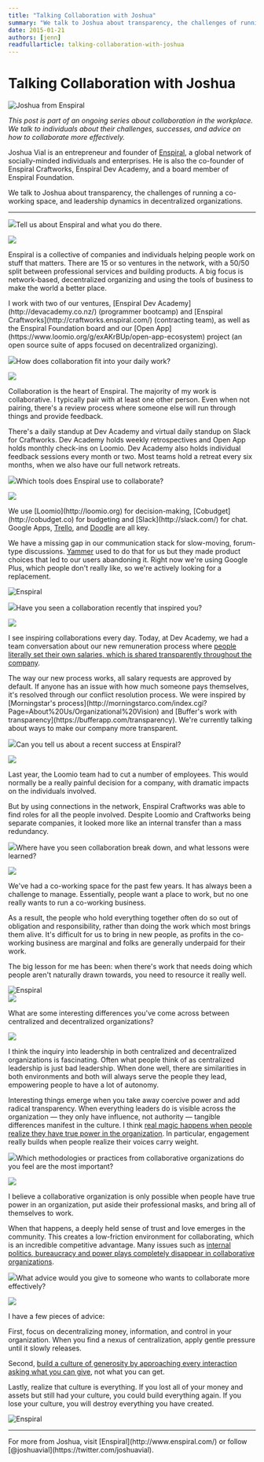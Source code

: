 ```yaml
---
title: "Talking Collaboration with Joshua"
summary: "We talk to Joshua about transparency, the challenges of running a co-working space, and leadership dynamics in decentralized organizations."
date: 2015-01-21
authors: [jenn]
readfullarticle: talking-collaboration-with-joshua
---
```


# Talking Collaboration with Joshua

<img src="/assets/img/blog/2015-01-21_2.jpg" class="center-element" alt="Joshua from Enspiral">

<em>This post is part of an ongoing series about collaboration in the workplace. We talk to individuals about their challenges, successes, and advice on how to collaborate more effectively.</em>

Joshua Vial is an entrepreneur and founder of [Enspiral](http://wwww.enspiral.com/), a global network of socially-minded individuals and enterprises. He is also the co-founder of Enspiral Craftworks, Enspiral Dev Academy, and a board member of Enspiral Foundation.

We talk to Joshua about transparency, the challenges of running a co-working space, and leadership dynamics in decentralized organizations.

<hr>
<div class="spacing--mid-x"></div>

<p class="lubalin-bold text--large"><img src="/assets/img/blog/2014-12-27_3.png" class="float-left margin-right-base-lg">Tell us about Enspiral and what you do there.</p>

<div class="float-left margin-right-base-lg margin-top-base"><img src="/assets/img/blog/2015-01-21_1.jpg"></div>
<div class="overflow-hidden">
<p>Enspiral is a collective of companies and individuals helping people work on stuff that matters. There are 15 or so ventures in the network, with a 50/50 split between professional services and building products. A big focus is  network-based, decentralized organizing and using the tools of business to make the world a better place.</p>

<p>I work with two of our ventures, [Enspiral Dev Academy](http://devacademy.co.nz/) (programmer bootcamp) and [Enspiral Craftworks](http://craftworks.enspiral.com/) (contracting team), as well as the Enspiral Foundation board and our [Open App](https://www.loomio.org/g/exAKrBUp/open-app-ecosystem) project (an open source suite of apps focused on decentralized organizing).</p>
</div>

<div class="spacing--mid-x"></div>

<p class="lubalin-bold text--large"><img src="/assets/img/blog/2014-12-27_3.png" class="float-left margin-right-base-lg">How does collaboration fit into your daily work?</p>

<div class="float-left margin-right-base-lg margin-top-base"><img src="/assets/img/blog/2015-01-21_1.jpg"></div>
<div class="overflow-hidden">
<p>Collaboration is the heart of Enspiral. The majority of my work is collaborative. I typically pair with at least one other person. Even when not pairing, there's a review process where someone else will run through things and provide feedback.</p>
<p>There's a daily standup at Dev Academy and virtual daily standup on Slack for Craftworks. Dev Academy holds weekly retrospectives and Open App holds monthly check-ins on Loomio. Dev Academy also holds individual feedback sessions every month or two. Most teams hold a retreat every six months, when we also have our full network retreats.</p>
</div>

<div class="spacing--mid-x"></div>

<p class="lubalin-bold text--large"><img src="/assets/img/blog/2014-12-27_3.png" class="float-left margin-right-base-lg">Which tools does Enspiral use to collaborate?</p>

<div class="float-left margin-right-base-lg margin-top-base"><img src="/assets/img/blog/2015-01-21_1.jpg"></div>
<div class="overflow-hidden">
<p>We use [Loomio](http://loomio.org) for decision-making, [Cobudget](http://cobudget.co) for budgeting and [Slack](http://slack.com/) for chat. Google Apps, <a href="http://trello.com/">Trello</a>, and <a href="http://doodle.com/">Doodle</a> are all key.</p>

<p>We have a missing gap in our communication stack for slow-moving, forum-type discussions. <a href="http://www.yammer.com/">Yammer</a> used to do that for us but they made product choices that led to our users abandoning it. Right now we're using Google Plus, which people don't really like, so we're actively looking for a replacement.</p>
</div>

<div class="spacing--mid-x"></div>

<img src="/assets/img/blog/2015-01-21_5.jpg" class="center-element" alt="Enspiral">

<div class="spacing--mid-x"></div>

<p class="lubalin-bold text--large"><img src="/assets/img/blog/2014-12-27_3.png" class="float-left margin-right-base-lg">Have you seen a collaboration recently that inspired you?</p>

<div class="float-left margin-right-base-lg margin-top-base"><img src="/assets/img/blog/2015-01-21_1.jpg"></div>
<div class="overflow-hidden">
<p>I see inspiring collaborations every day. Today, at Dev Academy, we had a team conversation about our new remuneration process where <a href="https://twitter.com/intent/tweet?via=colabcoop&url=http%3A%2F%2Fbit.ly%2F1uJDSNc&text=People%20literally%20set%20their%20own%20salaries%2C%20which%20is%20shared%20transparently%20throughout%20the%20company.">people literally set their own salaries, which is shared transparently throughout the company</a>.</p>

<p>The way our new process works, all salary requests are approved by default. If anyone has an issue with how much someone pays themselves, it's resolved through our conflict resolution process. We were inspired by [Morningstar's process](http://morningstarco.com/index.cgi?Page=About%20Us/Organizational%20Vision) and [Buffer's work with transparency](https://bufferapp.com/transparency). We're currently talking about ways to make our company more transparent.</p>
</div>

<div class="spacing--mid-x"></div>

<p class="lubalin-bold text--large"><img src="/assets/img/blog/2014-12-27_3.png" class="float-left margin-right-base-lg">Can you tell us about a recent success  at Enspiral?</p>

<div class="float-left margin-right-base-lg margin-top-base"><img src="/assets/img/blog/2015-01-21_1.jpg"></div>
<div class="overflow-hidden">
<p>Last year, the Loomio team had to cut a number of employees. This would normally be a really painful decision for a company, with dramatic impacts on the individuals involved.</p>

<p>But by using connections in the network, Enspiral Craftworks was able to find roles for all the people involved. Despite Loomio and Craftworks being separate companies, it looked more like an internal transfer than a mass redundancy.</p>
</div>

<div class="spacing--mid-x"></div>

<p class="lubalin-bold text--large"><img src="/assets/img/blog/2014-12-27_3.png" class="float-left margin-right-base-lg">Where have you seen collaboration break down, and what lessons were learned?</p>

<div class="float-left margin-right-base-lg margin-top-base"><img src="/assets/img/blog/2015-01-21_1.jpg"></div>
<div class="overflow-hidden">
<p>We've had a co-working space for the past few years. It has always been a challenge to manage. Essentially, people want a place to work, but no one really wants to run a co-working business.</p>

<p>As a result, the people who hold everything together often do so out of obligation and responsibility, rather than doing the work which most brings them alive. It's difficult for us to bring in new people, as profits in the co-working business are marginal and folks are generally underpaid for their work.</p>

<p>The big lesson for me has been: when there's work that needs doing which people aren't naturally drawn towards, you need to resource it really well.</p>
</div>

<div class="spacing--mid-x"></div>

<img src="/assets/img/blog/2015-01-21_3.jpg" class="center-element" alt="Enspiral">

<div class="spacing--mid-x"></div>

<div><img src="/assets/img/blog/2014-12-27_3.png" class="float-left margin-right-base-lg"><div class="overflow-hidden"><p class="lubalin-bold text--large">What are some interesting differences you've come across between centralized and decentralized organizations?</p></div></div>

<div class="float-left margin-right-base-lg margin-top-base"><img src="/assets/img/blog/2015-01-21_1.jpg"></div>
<div class="overflow-hidden">
<p>I think the inquiry into leadership in both centralized and decentralized organizations is fascinating. Often what people think of as centralized leadership is just bad leadership. When done well, there are similarities in both environments and both will always serve the people they lead, empowering people to have a lot of autonomy.</p>

<p>Interesting things emerge when you take away coercive power and add radical transparency. When everything leaders do is visible across the organization &mdash; they only have influence, not authority &mdash; tangible differences manifest in the culture. I think <a href="https://twitter.com/intent/tweet?via=colabcoop&url=http%3A%2F%2Fbit.ly%2F1uJDSNc&text=Real%20magic%20happens%20when%20people%20realize%20they%20have%20true%20power%20in%20the%20organization.">real magic happens when people realize they have true power in the organization</a>. In particular, engagement really builds when people realize their voices carry weight.</p>
</div>

<div class="spacing--mid-x"></div>

<p class="lubalin-bold text--large"><img src="/assets/img/blog/2014-12-27_3.png" class="float-left margin-right-base-lg">Which methodologies or practices from collaborative organizations do you feel are the most important?</p>

<div class="float-left margin-right-base-lg margin-top-base"><img src="/assets/img/blog/2015-01-21_1.jpg"></div>
<div class="overflow-hidden">
<p>I believe a collaborative organization is only possible when people have true power in an organization, put aside their professional masks, and bring all of themselves to work.</p>

<p>When that happens, a deeply held sense of trust and love emerges in the community. This creates a low-friction environment for collaborating, which is an incredible competitive advantage. Many issues such as <a href="https://twitter.com/intent/tweet?via=colabcoop&url=http%3A%2F%2Fbit.ly%2F1uJDSNc&text=Internal%20politics%2C%20bureaucracy%20and%20power%20plays%20completely%20disappear%20in%20collaborative%20organizations.">internal politics, bureaucracy and power plays completely disappear in collaborative organizations</a>.</p>
</div>

<div class="spacing--mid-x"></div>

<p class="lubalin-bold text--large"><img src="/assets/img/blog/2014-12-27_3.png" class="float-left margin-right-base-lg">What advice would you give to someone who wants to collaborate more effectively?</p>

<div class="float-left margin-right-base-lg margin-top-base"><img src="/assets/img/blog/2015-01-21_1.jpg"></div>
<div class="overflow-hidden">
<p>I have a few pieces of advice:</p>

<p>First, focus on decentralizing money, information, and control in your organization. When you find a nexus of centralization, apply gentle pressure until it slowly releases.</p>

<p>Second, <a href="https://twitter.com/intent/tweet?via=colabcoop&url=http%3A%2F%2Fbit.ly%2F1uJDSNc&text=Build%20a%20generous%20community%20by%20approaching%20every%20interaction%20asking%20what%20you%20can%20give.">build a culture of generosity by approaching every interaction asking what you can give</a>, not what you can get.</p>

<p>Lastly, realize that culture is everything. If you lost all of your money and assets but still had your culture, you could build everything again. If you lose your culture, you will destroy everything you have created.</p>
</div>

<div class="spacing--mid-x"></div>

<img src="/assets/img/blog/2015-01-21_4.jpg" class="center-element" alt="Enspiral">

<hr>

<div class="center-text">For more from Joshua, visit [Enspiral](http://www.enspiral.com/) or follow   [@joshuavial](https://twitter.com/joshuavial).</div>

